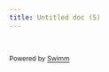 ```yaml
---
title: Untitled doc (5)
---
```

&nbsp;

<SwmMeta version="3.0.0" repo-id="Z2l0aHViJTNBJTNBY2hhdC1jb21wbGV0aW9uJTNBJTNBcmFlZEVpZDk5OTU=" repo-name="chat-completion"><sup>Powered by [Swimm](https://app.swimm.io/)</sup></SwmMeta>
